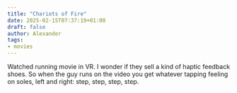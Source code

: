```yaml
---
title: "Chariots of Fire"
date: 2025-02-15T07:37:19+01:00
draft: false
author: Alexander
tags:
- movies
---
```


Watched running movie in VR.
I wonder if they sell a kind of haptic feedback shoes.
So when the guy runs on the video you get whatever tapping feeling on soles, left and right:
step, step, step, step.
